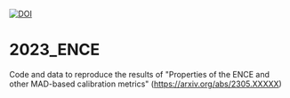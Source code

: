 

[![DOI](https://zenodo.org/badge/641794017.svg)](https://zenodo.org/badge/latestdoi/641794017)


# 2023_ENCE

Code and data to reproduce the results of 
"Properties of the ENCE and other MAD-based calibration metrics"
(https://arxiv.org/abs/2305.XXXXX)
